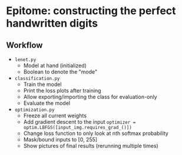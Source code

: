# Epitome: constructing the perfect handwritten digits


## Workflow
* `lenet.py`
    * Model at hand (initialized)
    * Boolean to denote the "mode"
* `classification.py`
    * Train the model
    * Print the loss plots after training
    * Allow exporting/importing the class for evaluation-only
    * Evaluate the model
* `optimization.py`
    * Freeze all current weights
    * Add gradient descent to the input `optimizer = optim.LBFGS([input_img.requires_grad_()])`
    * Change loss function to only look at nth softmax probability
    * Mask/bound inputs to [0, 255]
    * Show pictures of final results (rerunning multiple times)

